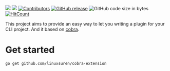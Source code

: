 [![](https://goreportcard.com/badge/linuxsuren/cobra-extension)](https://goreportcard.com/report/linuxsuren/cobra-extension)
[![](http://img.shields.io/badge/godoc-reference-5272B4.svg?style=flat-square)](https://godoc.org/github.com/linuxsuren/cobra-extension)
[![Contributors](https://img.shields.io/github/contributors/linuxsuren/cobra-extension.svg)](https://github.com/linuxsuren/cobra-extension/graphs/contributors)
[![GitHub release](https://img.shields.io/github/release/linuxsuren/cobra-extension.svg?label=release)](https://github.com/linuxsuren/cobra-extension/releases/latest)
![GitHub code size in bytes](https://img.shields.io/github/languages/code-size/linuxsuren/cobra-extension)
[![HitCount](http://hits.dwyl.com/linuxsuren/cobra-extension.svg)](http://hits.dwyl.com/linuxsuren/cobra-extension)

This project aims to provide an easy way to let you writing a plugin for your CLI project. And it based on [cobra](https://github.com/spf13/cobra).

# Get started

`go get github.com/linuxsuren/cobra-extension`
